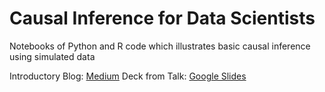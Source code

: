 # Causal Inference for Data Scientists
Notebooks of Python and R code which illustrates basic causal inference using simulated data


Introductory Blog: [Medium](https://medium.com/@bradley.fay/causal-inference-for-data-scientists-ea72cd9f0557)
Deck from Talk: [Google Slides](https://docs.google.com/presentation/d/1WIF3Xj-6xgKaz0ETDIbU51k1SIxB9dxjUgYp79TJsr4/edit?usp=sharing)